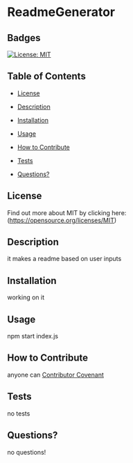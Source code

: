 # ReadmeGenerator


  ## Badges

  [![License: MIT](https://img.shields.io/badge/License-MIT-yellow.svg)](https://opensource.org/licenses/MIT)

  ## Table of Contents

  * [License](#license)

  * [Description](#description)

  * [Installation](#install)

  * [Usage](#usage)

  * [How to Contribute](#how-to-contribute)

  * [Tests](#tests)

  * [Questions?](#questions)

  ## License
  Find out more about MIT by clicking here:
  (https://opensource.org/licenses/MIT)

  ## Description

  it makes a readme based on user inputs

  ## Installation

  working on it

  ## Usage

  npm start index.js

  ## How to Contribute
  
  anyone can 
  [Contributor Covenant](https://www.contributor-covenant.org/)

  ## Tests
  no tests

  ## Questions?
  no questions!